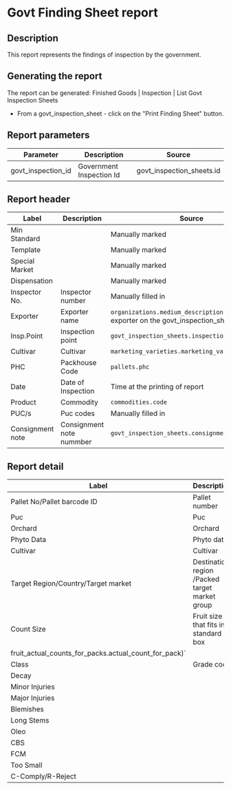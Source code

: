 # Govt Finding Sheet report

## Description
This report represents the findings of inspection by the government.

## Generating the report

The report can be generated:
Finished Goods | Inspection | List Govt Inspection Sheets
* From a govt_inspection_sheet  - click on the "Print Finding Sheet" button.


## Report parameters
| Parameter | Description | Source |
| ----- | ----------- | ------ |
| govt_inspection_id |Government Inspection Id  |govt_inspection_sheets.id  |
## Report header
| Label | Description | Source |
| ----- | ----------- | ------ |
|  Min Standard  | |Manually marked  |
|  Template  | |Manually marked  |
|  Special Market  | | Manually marked |
|  Dispensation  | |Manually marked  |
|  Inspector No.  |Inspector number |Manually filled in  |
|  Exporter  |Exporter name  | `organizations.medium_description` of the exporter on the govt_inspection_sheet |
| Insp.Point  |Inspection point | `govt_inspection_sheets.inspection_point ` |
|  Cultivar  |Cultivar |`marketing_varieties.marketing_variety_code`  |
|  PHC  |Packhouse Code | `pallets.phc` |
|  Date  |Date of Inspection | Time at the printing of report |
|  Product  |Commodity | `commodities.code` |
|  PUC/s  |Puc codes |Manually filled in|
|  Consignment note  |Consignment note nummber |`govt_inspection_sheets.consignment_note_number`  |
## Report detail
| Label | Description | Source |
| ----- | ----------- | ------ |
|  Pallet No/Pallet barcode ID  |Pallet number | `pallets.pallet_number` |
|  Puc  |Puc  |`pucs.puc_code`  |
|  Orchard  |Orchard | `orchards.orchard_code` |
|  Phyto Data  |Phyto data | `pallet_sequences.phyto_data` |
|  Cultivar  | Cultivar|`marketing_varieties.marketing_variety_code`  |
|  Target Region/Country/Target market  |Destination region /Packed target market group | `destination_regions.destination_region_name`/`target_market_groups.target_market_group_name` |
|  Count Size  |Fruit size that fits in a standard box |`fn_edi_size_count(standard_pack_codes.use_size_ref_for_edi, commodities.use_size_ref_for_edi, fruit_size_references.edi_out_code, fruit_size_references.size_reference,
   fruit_actual_counts_for_packs.actual_count_for_pack)`  |
|  Class  |Grade code |`grades.grade_code`  |
|  Decay  | | Manually filled in |
|  Minor Injuries  | | Manually filled in|
|  Major Injuries  | | Manually filled in |
|  Blemishes  | | Manually filled in |
|  Long Stems  | | Manually filled in |
|  Oleo  | |Manually filled in|
|  CBS  | |Manually filled in |
|  FCM  | | Manually filled in|
|  Too Small  | |Manually filled in |
|  C-Comply/R-Reject  | | Manually filled in |
